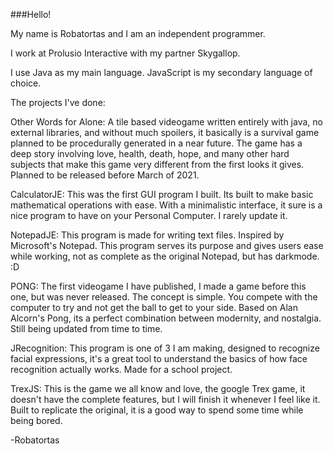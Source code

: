 ###Hello!

My name is Robatortas and I am an independent programmer.

I work at Prolusio Interactive with my partner Skygallop.

I use Java as my main language.
JavaScript is my secondary language of choice.

The projects I've done:

Other Words for Alone: A tile based videogame written entirely with java, no external libraries, and without much spoilers, it basically is a survival game planned to be procedurally generated in a near future. The game has a deep story involving love, health, death, hope, and many other hard subjects that make this game very different from the first looks it gives. Planned to be released before March of 2021.

CalculatorJE: This was the first GUI program I built. Its built to make basic mathematical operations with ease. With a minimalistic interface, it sure is a nice program to have on your Personal Computer. I rarely update it.

NotepadJE: This program is made for writing text files. Inspired by Microsoft's Notepad. This program serves its purpose and gives users ease while working, not as complete as the original Notepad, but has darkmode. :D

PONG: The first videogame I have published, I made a game before this one, but was never released. The concept is simple. You compete with the computer to try and not get the ball to get to your side. Based on Alan Alcorn's Pong, its a perfect combination between modernity, and nostalgia. Still being updated from time to time.

JRecognition: This program is one of 3 I am making, designed to recognize facial expressions, it's a great tool to understand the basics of how face recognition actually works. Made for a school project.

TrexJS: This is the game we all know and love, the google Trex game, it doesn't have the complete features, but I will finish it whenever I feel like it. Built to replicate the original, it is a good way to spend some time while being bored.

-Robatortas
